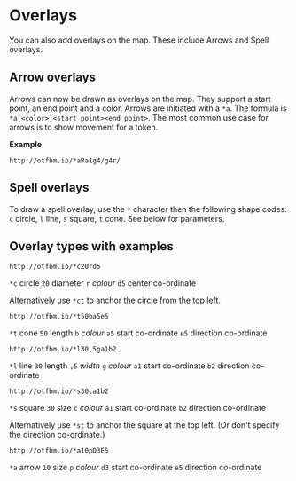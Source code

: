 # Overlays

You can also add overlays on the map.  These include Arrows and Spell overlays.

## Arrow overlays

Arrows can now be drawn as overlays on the map. They support a start point, an end point and a color. Arrows are initiated with a `*a`. The formula is `*a[<color>]<start point><end point>`. The most common use case for arrows is to show movement for a token.

**Example**

```
http://otfbm.io/*aRa1g4/g4r/
```

## Spell overlays

To draw a spell overlay, use the `*` character then the following shape codes: `c` circle, `l` line, `s` square, `t` cone. See below for parameters.

## Overlay types with examples

```
http://otfbm.io/*c20rd5
```
`*c` circle `20` diameter `r` _colour_ `d5` center co-ordinate  

Alternatively use `*ct` to anchor the circle from the top left.

```
http://otfbm.io/*t50ba5e5
```
`*t` cone `50` length `b` _colour_ `a5` start co-ordinate `e5` direction co-ordinate

```
http://otfbm.io/*l30,5ga1b2
```
`*l` line `30` length `,5` _width_ `g` _colour_ `a1` start co-ordinate `b2` direction co-ordinate

```
http://otfbm.io/*s30ca1b2
```
`*s` square `30` size `c` _colour_ `a1` start co-ordinate `b2` direction co-ordinate  

Alternatively use `*st` to anchor the square at the top left. (Or don't specify the direction co-ordinate.)

```
http://otfbm.io/*a10pD3E5
```
`*a` arrow `10` size `p` _colour_ `d3` start co-ordinate `e5` direction co-ordinate  
